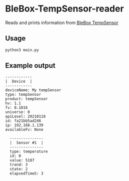 # BleBox-TempSensor-reader
Reads and prints information from [BleBox TempSensor](https://blebox.eu/produkt/tempsensor/)

## Usage
```bash
python3 main.py
```

## Example output
```
------------
|  Device  |
------------
deviceName: My tempSensor
type: tempSensor
product: tempSensor
hv: 1.1
fv: 0.1016
universe: 0
apiLevel: 20210118
id: fa21bb5ad246
ip: 192.168.1.139
availableFv: None

  ---------------
  |  Sensor #1  |
  ---------------
  type: temperature
  id: 0
  value: 5187
  trend: 3
  state: 2
  elapsedTimeS: 3

```
